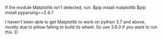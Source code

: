 If the module Matplotlib isn't detected, run:
$pip install matplotlib
$pip install pyparsing==2.4.7

I haven't been able to get Matplotlib to work on python 3.7 and above, mostly due to pillow failing to build its wheel. So use 3.6.0 if you want to run this :D
